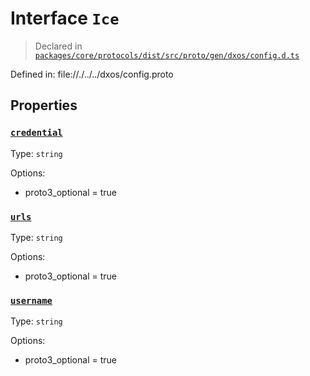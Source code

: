 # Interface `Ice`
> Declared in [`packages/core/protocols/dist/src/proto/gen/dxos/config.d.ts`]()

Defined in:
   file://./../../dxos/config.proto
## Properties
### [`credential`]()
Type: `string`

Options:
  - proto3_optional = true
### [`urls`]()
Type: `string`

Options:
  - proto3_optional = true
### [`username`]()
Type: `string`

Options:
  - proto3_optional = true